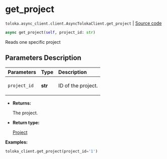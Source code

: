 # get_project
`toloka.async_client.client.AsyncTolokaClient.get_project` | [Source code](https://github.com/Toloka/toloka-kit/blob/v1.1.1/src/async_client/client.py#L0)

```python
async get_project(self, project_id: str)
```

Reads one specific project

## Parameters Description

| Parameters | Type | Description |
| :----------| :----| :-----------|
`project_id`|**str**|<p>ID of the project.</p>

* **Returns:**

  The project.

* **Return type:**

  [Project](toloka.client.project.Project.md)

**Examples:**


```python
toloka_client.get_project(project_id='1')
```
